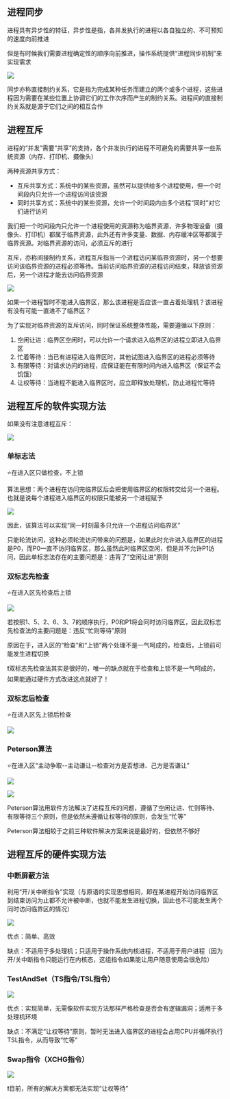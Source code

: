 ## 进程同步

进程具有异步性的特征，异步性是指，各并发执行的进程以各自独立的、不可预知的速度向前推进

但是有时候我们需要进程确定性的顺序向前推进，操作系统提供“进程同步机制”来实现需求

![](https://tva1.sinaimg.cn/large/008i3skNly1gr5z7aho40j30wg06waet.jpg)

同步亦称直接制约关系，它是指为完成某种任务而建立的两个或多个进程，这些进程因为需要在某些位置上协调它们的工作次序而产生的制约关系。进程间的直接制约关系就是源于它们之间的相互合作

## 进程互斥

进程的“并发”需要“共享”的支持，各个并发执行的进程不可避免的需要共享一些系统资源（内存、打印机、摄像头）

两种资源共享方式：

- 互斥共享方式：系统中的某些资源，虽然可以提供给多个进程使用，但一个时间段内只允许一个进程访问该资源
- 同时共享方式：系统中的某些资源，允许一个时间段内由多个进程“同时”对它们进行访问

我们把一个时间段内只允许一个进程使用的资源称为临界资源，许多物理设备（摄像头、打印机）都属于临界资源，此外还有许多变量、数据、内存缓冲区等都属于临界资源。对临界资源的访问，必须互斥的进行

互斥，亦称间接制约关系，进程互斥指当一个进程访问某临界资源时，另一个想要访问该临界资源的进程必须等待。当前访问临界资源的进程访问结束，释放该资源后，另一个进程才能去访问临界资源

![](https://tva1.sinaimg.cn/large/008i3skNly1gr5zq7dd5yj30sg0e8124.jpg)

如果一个进程暂时不能进入临界区，那么该进程是否应该一直占着处理机？该进程有没有可能一直进不了临界区？

为了实现对临界资源的互斥访问，同时保证系统整体性能，需要遵循以下原则：

1. 空闲让进：临界区空闲时，可以允许一个请求进入临界区的进程立即进入临界区
2. 忙着等待：当已有进程进入临界区时，其他试图进入临界区的进程必须等待
3. 有限等待：对请求访问的进程，应保证能在有限时间内进入临界区（保证不会饥饿）
4. 让权等待：当进程不能进入临界区时，应立即释放处理机，防止进程忙等待

## 进程互斥的软件实现方法

如果没有注意进程互斥：

![](https://tva1.sinaimg.cn/large/008i3skNly1gr60a9hhndj60tm0d442g02.jpg)

### 单标志法

⭐️在进入区只做检查，不上锁

算法思想：两个进程在访问完临界区后会把使用临界区的权限转交给另一个进程。也就是说每个进程进入临界区的权限只能被另一个进程赋予

![](https://tva1.sinaimg.cn/large/008i3skNly1gr60jl4dp6j30vu0c648z.jpg)

因此，该算法可以实现“同一时刻最多只允许一个进程访问临界区”

只能轮流访问，这种必须轮流访问带来的问题是，如果此时允许进入临界区的进程是P0，而P0一直不访问临界区，那么虽然此时临界区空闲，但是并不允许P1访问，因此单标志法存在的主要问题是：违背了“空闲让进”原则

### 双标志先检查

⭐️在进入区先检查后上锁

![](https://tva1.sinaimg.cn/large/008i3skNly1gr60v4u2adj30x60bkam5.jpg)

若按照1、5、2、6、3、7的顺序执行，P0和P1将会同时访问临界区，因此双标志先检查法的主要问题是：违反“忙则等待”原则

原因在于，进入区的“检查”和“上锁”两个处理不是一气呵成的，检查后，上锁前可能发生进程切换

❗️双标志先检查法其实是很好的，唯一的缺点就在于检查和上锁不是一气呵成的，如果能通过硬件方式改进这点就好了！

### 双标志后检查

⭐️在进入区先上锁后检查

![](https://tva1.sinaimg.cn/large/008i3skNly1gr615adxgjj30wc0f8h0k.jpg)

### Peterson算法

⭐️在进入区“主动争取--主动谦让--检查对方是否想进、己方是否谦让”

![](https://tva1.sinaimg.cn/large/008i3skNly1gr618esu6bj30wc0g4dqv.jpg)

![](https://tva1.sinaimg.cn/large/008i3skNly1gr61drlt8rj30mk0c2k0p.jpg)

Peterson算法用软件方法解决了进程互斥的问题，遵循了空闲让进、忙则等待、有限等待三个原则，但是依然未遵循让权等待的原则，会发生“忙等”

Peterson算法相较于之前三种软件解决方案来说是最好的，但依然不够好

## 进程互斥的硬件实现方法

### 中断屏蔽方法

利用“开/关中断指令”实现（与原语的实现思想相同，即在某进程开始访问临界区到结束访问为止都不允许被中断，也就不能发生进程切换，因此也不可能发生两个同时访问临界区的情况）

![](https://tva1.sinaimg.cn/large/008i3skNly1gr62ka1ylpj30fm06oadw.jpg)

优点：简单、高效

缺点：不适用于多处理机；只适用于操作系统内核进程，不适用于用户进程（因为开/关中断指令只能运行在内核态，这组指令如果能让用户随意使用会很危险）

### TestAndSet（TS指令/TSL指令）

![](https://tva1.sinaimg.cn/large/008i3skNly1gr62sv2eibj30x80dc13r.jpg)

优点：实现简单，无需像软件实现方法那样严格检查是否会有逻辑漏洞；适用于多处理机环境

缺点：不满足“让权等待”原则，暂时无法进入临界区的进程会占用CPU并循环执行TSL指令，从而导致“忙等”

### Swap指令（XCHG指令）

![](https://tva1.sinaimg.cn/large/008i3skNly1gr6322gj0uj30um0f0k2i.jpg)

❗️目前，所有的解决方案都无法实现“让权等待”